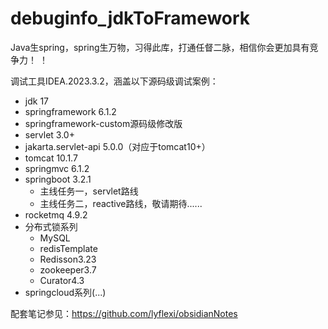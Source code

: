 # debuginfo_jdkToFramework

Java生spring，spring生万物，习得此库，打通任督二脉，相信你会更加具有竞争力！ ！

调试工具IDEA.2023.3.2，涵盖以下源码级调试案例：
- jdk 17
- springframework 6.1.2
- springframework-custom源码级修改版
- servlet 3.0+
- jakarta.servlet-api 5.0.0（对应于tomcat10+）
- tomcat 10.1.7
- springmvc 6.1.2
- springboot 3.2.1
  - 主线任务一，servlet路线
  - 主线任务二，reactive路线，敬请期待......
- rocketmq 4.9.2
- 分布式锁系列
  - MySQL 
  - redisTemplate
  - Redisson3.23
  - zookeeper3.7
  - Curator4.3
- springcloud系列(...)

配套笔记参见：https://github.com/lyflexi/obsidianNotes




